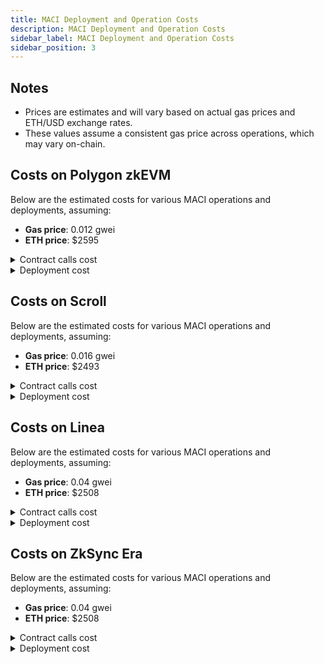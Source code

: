 ```yaml
---
title: MACI Deployment and Operation Costs
description: MACI Deployment and Operation Costs
sidebar_label: MACI Deployment and Operation Costs
sidebar_position: 3
---
```


## Notes

- Prices are estimates and will vary based on actual gas prices and ETH/USD exchange rates.
- These values assume a consistent gas price across operations, which may vary on-chain.

## Costs on Polygon zkEVM

Below are the estimated costs for various MACI operations and deployments, assuming:

- **Gas price**: 0.012 gwei
- **ETH price**: $2595

<details>
<summary>Contract calls cost</summary>

| Contract                                 | Method                     | Min     | Max     | Avg     | USD (avg) |
| ---------------------------------------- | -------------------------- | ------- | ------- | ------- | --------- |
| AnonAadhaarCheckerFactory                | deploy                     | -       | -       | 125971  | 0.00402   |
| AnonAadhaarPolicy                        | enforce                    | -       | -       | 38141   | 0.00122   |
| AnonAadhaarPolicy                        | setTarget                  | 50133   | 50167   | 50149   | 0.0016    |
| AnonAadhaarPolicyFactory                 | deploy                     | -       | -       | 129387  | 0.00413   |
| ConstantInitialVoiceCreditProxyFactory   | deploy                     | -       | -       | 118665  | 0.00379   |
| EASCheckerFactory                        | deploy                     | -       | -       | 155556  | 0.00497   |
| EASPolicyFactory                         | deploy                     | -       | -       | 129387  | 0.00413   |
| ERC20CheckerFactory                      | deploy                     | -       | -       | 125959  | 0.00402   |
| ERC20PolicyFactory                       | deploy                     | -       | -       | 129365  | 0.00413   |
| ERC20VotesCheckerFactory                 | deploy                     | -       | -       | 154673  | 0.00494   |
| ERC20VotesInitialVoiceCreditProxyFactory | deploy                     | -       | -       | 176590  | 0.00564   |
| ERC20VotesPolicyFactory                  | deploy                     | -       | -       | 129365  | 0.00413   |
| FreeForAllCheckerFactory                 | deploy                     | -       | -       | 89376   | 0.00286   |
| FreeForAllPolicyFactory                  | deploy                     | 129375  | 129387  | 129386  | 0.00413   |
| GitcoinPassportCheckerFactory            | deploy                     | -       | -       | 125937  | 0.00402   |
| GitcoinPassportPolicyFactory             | deploy                     | -       | -       | 129365  | 0.00413   |
| HatsCheckerFactory                       | deploy                     | -       | -       | 169023  | 0.0054    |
| HatsPolicyFactory                        | deploy                     | -       | -       | 129387  | 0.00413   |
| MACI                                     | deployPoll                 | 1580765 | 1583829 | 1581626 | 0.05052   |
| MACI                                     | signUp                     | 197667  | 730480  | 315320  | 0.01007   |
| MerkleProofCheckerFactory                | deploy                     | -       | -       | 119047  | 0.0038    |
| MerkleProofPolicyFactory                 | deploy                     | -       | -       | 129387  | 0.00413   |
| MessageProcessor                         | processMessages            | 252019  | 252918  | 252319  | 0.00806   |
| Poll                                     | joinPoll                   | 282314  | 503970  | 334837  | 0.0107    |
| Poll                                     | mergeState                 | 198686  | 354005  | 255089  | 0.00815   |
| Poll                                     | padLastBatch               | -       | -       | 81884   | 0.00262   |
| Poll                                     | publishMessage             | -       | -       | 358725  | 0.01146   |
| Poll                                     | publishMessageBatch        | -       | -       | 671490  | 0.02145   |
| Poll                                     | relayMessagesBatch         | -       | -       | 155235  | 0.00496   |
| PollFactory                              | deploy                     | -       | -       | 1099100 | 0.03511   |
| SemaphoreCheckerFactory                  | deploy                     | -       | -       | 106047  | 0.00339   |
| SemaphorePolicyFactory                   | deploy                     | -       | -       | 129387  | 0.00413   |
| Tally                                    | addTallyResults            | 7311562 | 7844012 | 7577787 | 0.24207   |
| Tally                                    | tallyVotes                 | 147262  | 204522  | 161585  | 0.00516   |
| TokenCheckerFactory                      | deploy                     | -       | -       | 97197   | 0.0031    |
| TokenPolicyFactory                       | deploy                     | -       | -       | 129387  | 0.00413   |
| VerifyingKeysRegistry                    | setPollJoinedVerifyingKey  | -       | -       | 453033  | 0.01447   |
| VerifyingKeysRegistry                    | setPollJoiningVerifyingKey | -       | -       | 453011  | 0.01447   |
| VerifyingKeysRegistry                    | setVerifyingKeys           | 885514  | 885526  | 885517  | 0.02829   |
| VerifyingKeysRegistry                    | setVerifyingKeysBatch      | -       | -       | 1787720 | 0.05711   |
| ZupassCheckerFactory                     | deploy                     | -       | -       | 206318  | 0.00659   |
| ZupassPolicyFactory                      | deploy                     | -       | -       | 129365  | 0.00413   |

</details>

<details>
<summary>Deployment cost</summary>

| Deployments                              | Min Gas | Max Gas | Avg Gas | % of Limit | USD (avg) |
| ---------------------------------------- | ------- | ------- | ------- | ---------- | --------- |
| AnonAadhaarCheckerFactory                | -       | -       | 567621  | 1.9%       | 0.01813   |
| AnonAadhaarPolicyFactory                 | -       | -       | 759390  | 2.5%       | 0.02426   |
| ConstantInitialVoiceCreditProxyFactory   | -       | -       | 379812  | 1.3%       | 0.01213   |
| EASCheckerFactory                        | -       | -       | 623304  | 2.1%       | 0.01991   |
| EASPolicyFactory                         | -       | -       | 690560  | 2.3%       | 0.02206   |
| ERC20CheckerFactory                      | -       | -       | 446429  | 1.5%       | 0.01426   |
| ERC20PolicyFactory                       | -       | -       | 684892  | 2.3%       | 0.02188   |
| ERC20VotesCheckerFactory                 | -       | -       | 464123  | 1.5%       | 0.01483   |
| ERC20VotesInitialVoiceCreditProxyFactory | -       | -       | 482127  | 1.6%       | 0.01540   |
| ERC20VotesPolicyFactory                  | -       | -       | 685960  | 2.3%       | 0.02191   |
| FreeForAllCheckerFactory                 | -       | -       | 329927  | 1.1%       | 0.01054   |
| FreeForAllPolicyFactory                  | -       | -       | 653501  | 2.2%       | 0.02088   |
| GitcoinPassportCheckerFactory            | -       | -       | 463912  | 1.5%       | 0.01482   |
| GitcoinPassportPolicyFactory             | -       | -       | 687052  | 2.3%       | 0.02195   |
| Hasher                                   | -       | -       | 426472  | 1.4%       | 0.01362   |
| HatsCheckerFactory                       | -       | -       | 572538  | 1.9%       | 0.01829   |
| HatsPolicyFactory                        | -       | -       | 684664  | 2.3%       | 0.02187   |
| MACI                                     | 1803354 | 1803438 | 1803408 | 6.0%       | 0.05761   |
| MerkleProofCheckerFactory                | -       | -       | 491985  | 1.6%       | 0.01572   |
| MerkleProofPolicyFactory                 | -       | -       | 686188  | 2.3%       | 0.02192   |
| MessageProcessorFactory                  | 1818377 | 1818401 | 1818398 | 6.1%       | 0.05809   |
| PollFactory                              | 3720635 | 3720683 | 3720678 | 12.4%      | 0.11885   |
| PoseidonT3                               | -       | -       | 2157126 | 7.2%       | 0.06891   |
| PoseidonT4                               | -       | -       | 2745274 | 9.2%       | 0.0877    |
| PoseidonT5                               | -       | -       | 3569887 | 11.9%      | 0.11404   |
| PoseidonT6                               | -       | -       | 4261625 | 14.2%      | 0.13613   |
| SemaphoreCheckerFactory                  | -       | -       | 557606  | 1.9%       | 0.01781   |
| SemaphorePolicyFactory                   | -       | -       | 749517  | 2.5%       | 0.02394   |
| TallyFactory                             | 2176647 | 2176671 | 2176668 | 7.3%       | 0.06953   |
| TokenCheckerFactory                      | -       | -       | 435769  | 1.5%       | 0.01392   |
| TokenPolicyFactory                       | -       | -       | 690920  | 2.3%       | 0.02207   |
| Utilities                                | -       | -       | 664356  | 2.2%       | 0.02122   |
| Verifier                                 | -       | -       | 775226  | 2.6%       | 0.02476   |
| VerifyingKeysRegistry                    | -       | -       | 1755862 | 5.9%       | 0.05609   |
| ZupassCheckerFactory                     | -       | -       | 640425  | 2.1%       | 0.02046   |
| ZupassGroth16Verifier                    | -       | -       | 1108706 | 3.7%       | 0.03542   |
| ZupassPolicyFactory                      | -       | -       | 785744  | 2.6%       | 0.0251    |

</details>

## Costs on Scroll

Below are the estimated costs for various MACI operations and deployments, assuming:

- **Gas price**: 0.016 gwei
- **ETH price**: $2493

<details>
<summary>Contract calls cost</summary>

| Contract                                 | Method                     | Min     | Max     | Avg     | USD (avg) |
| ---------------------------------------- | -------------------------- | ------- | ------- | ------- | --------- |
| AnonAadhaarCheckerFactory                | deploy                     | -       | -       | 125971  | 0.00496   |
| AnonAadhaarPolicy                        | enforce                    | -       | -       | 38141   | 0.0016    |
| AnonAadhaarPolicy                        | setTarget                  | 50133   | 50167   | 50149   | 0.00208   |
| AnonAadhaarPolicyFactory                 | deploy                     | -       | -       | 129387  | 0.00512   |
| ConstantInitialVoiceCreditProxyFactory   | deploy                     | -       | -       | 118665  | 0.0048    |
| EASCheckerFactory                        | deploy                     | -       | -       | 155556  | 0.00624   |
| EASPolicyFactory                         | deploy                     | -       | -       | 129387  | 0.00512   |
| ERC20CheckerFactory                      | deploy                     | -       | -       | 125959  | 0.00496   |
| ERC20PolicyFactory                       | deploy                     | -       | -       | 129365  | 0.00512   |
| ERC20VotesCheckerFactory                 | deploy                     | -       | -       | 154673  | 0.00624   |
| ERC20VotesInitialVoiceCreditProxyFactory | deploy                     | -       | -       | 176590  | 0.00704   |
| ERC20VotesPolicyFactory                  | deploy                     | -       | -       | 129365  | 0.00512   |
| FreeForAllCheckerFactory                 | deploy                     | -       | -       | 89376   | 0.00352   |
| FreeForAllPolicyFactory                  | deploy                     | 129375  | 129387  | 129386  | 0.00512   |
| GitcoinPassportCheckerFactory            | deploy                     | -       | -       | 125937  | 0.00496   |
| GitcoinPassportPolicyFactory             | deploy                     | -       | -       | 129365  | 0.00512   |
| HatsCheckerFactory                       | deploy                     | -       | -       | 169023  | 0.00672   |
| HatsPolicyFactory                        | deploy                     | -       | -       | 129387  | 0.00512   |
| MACI                                     | deployPoll                 | 1580765 | 1583829 | 1581630 | 0.06304   |
| MACI                                     | signUp                     | 197667  | 730492  | 315320  | 0.01264   |
| MerkleProofCheckerFactory                | deploy                     | -       | -       | 119047  | 0.0048    |
| MerkleProofPolicyFactory                 | deploy                     | -       | -       | 129387  | 0.00512   |
| MessageProcessor                         | processMessages            | 252007  | 252918  | 252317  | 0.01008   |
| Poll                                     | joinPoll                   | 282314  | 503970  | 334835  | 0.01328   |
| Poll                                     | mergeState                 | 198686  | 354005  | 255089  | 0.01024   |
| Poll                                     | padLastBatch               | -       | -       | 81884   | 0.0032    |
| Poll                                     | publishMessage             | -       | -       | 358725  | 0.01424   |
| Poll                                     | publishMessageBatch        | -       | -       | 671502  | 0.02672   |
| Poll                                     | relayMessagesBatch         | -       | -       | 155235  | 0.00624   |
| PollFactory                              | deploy                     | -       | -       | 1099088 | 0.04384   |
| SemaphoreCheckerFactory                  | deploy                     | -       | -       | 106047  | 0.00416   |
| SemaphorePolicyFactory                   | deploy                     | -       | -       | 129387  | 0.00512   |
| Tally                                    | addTallyResults            | 7311562 | 7844012 | 7577787 | 0.30224   |
| Tally                                    | tallyVotes                 | 147262  | 204522  | 161585  | 0.0064    |
| TokenCheckerFactory                      | deploy                     | -       | -       | 97197   | 0.00384   |
| TokenPolicyFactory                       | deploy                     | -       | -       | 129387  | 0.00512   |
| VerifyingKeysRegistry                    | setPollJoinedVerifyingKey  | -       | -       | 453033  | 0.01808   |
| VerifyingKeysRegistry                    | setPollJoiningVerifyingKey | -       | -       | 453011  | 0.01808   |
| VerifyingKeysRegistry                    | setVerifyingKeys           | 885514  | 885526  | 885517  | 0.03536   |
| VerifyingKeysRegistry                    | setVerifyingKeysBatch      | -       | -       | 1787720 | 0.07136   |
| ZupassCheckerFactory                     | deploy                     | -       | -       | 206318  | 0.00816   |
| ZupassPolicyFactory                      | deploy                     | -       | -       | 129365  | 0.00512   |

</details>

<details>
<summary>Deployment cost</summary>

| Deployments                              | Min Gas | Max Gas | Avg Gas | % of Block Limit | USD (avg) |
| ---------------------------------------- | ------- | ------- | ------- | ---------------- | --------- |
| AnonAadhaarCheckerFactory                | -       | -       | 567621  | 1.9 %            | 0.02272   |
| AnonAadhaarPolicyFactory                 | -       | -       | 759390  | 2.5 %            | 0.03024   |
| ConstantInitialVoiceCreditProxyFactory   | -       | -       | 379812  | 1.3 %            | 0.0152    |
| EASCheckerFactory                        | -       | -       | 623304  | 2.1 %            | 0.0248    |
| EASPolicyFactory                         | -       | -       | 690560  | 2.3 %            | 0.02752   |
| ERC20CheckerFactory                      | -       | -       | 446429  | 1.5 %            | 0.01776   |
| ERC20PolicyFactory                       | -       | -       | 684892  | 2.3 %            | 0.02736   |
| ERC20VotesCheckerFactory                 | -       | -       | 464123  | 1.5 %            | 0.01856   |
| ERC20VotesInitialVoiceCreditProxyFactory | -       | -       | 482127  | 1.6 %            | 0.0192    |
| ERC20VotesPolicyFactory                  | -       | -       | 685960  | 2.3 %            | 0.02736   |
| FreeForAllCheckerFactory                 | -       | -       | 329927  | 1.1 %            | 0.01312   |
| FreeForAllPolicyFactory                  | -       | -       | 653501  | 2.2 %            | 0.02608   |
| GitcoinPassportCheckerFactory            | -       | -       | 463912  | 1.5 %            | 0.01856   |
| GitcoinPassportPolicyFactory             | -       | -       | 687052  | 2.3 %            | 0.02736   |
| Hasher                                   | -       | -       | 426472  | 1.4 %            | 0.01696   |
| HatsCheckerFactory                       | -       | -       | 572538  | 1.9 %            | 0.02288   |
| HatsPolicyFactory                        | -       | -       | 684664  | 2.3 %            | 0.02736   |
| MACI                                     | 1803354 | 1803438 | 1803408 | 6.0 %            | 0.072     |
| MerkleProofCheckerFactory                | -       | -       | 491985  | 1.6 %            | 0.01968   |
| MerkleProofPolicyFactory                 | -       | -       | 686188  | 2.3 %            | 0.02736   |
| MessageProcessorFactory                  | 1818377 | 1818401 | 1818398 | 6.1 %            | 0.07248   |
| PollFactory                              | 3720635 | 3720683 | 3720678 | 12.4 %           | 0.14848   |
| PoseidonT3                               | -       | -       | 2157126 | 7.2 %            | 0.08608   |
| PoseidonT4                               | -       | -       | 2745274 | 9.2 %            | 0.1096    |
| PoseidonT5                               | -       | -       | 3569887 | 11.9 %           | 0.1424    |
| PoseidonT6                               | -       | -       | 4261625 | 14.2 %           | 0.17008   |
| SemaphoreCheckerFactory                  | -       | -       | 557606  | 1.9 %            | 0.02224   |
| SemaphorePolicyFactory                   | -       | -       | 749517  | 2.5 %            | 0.02992   |
| TallyFactory                             | 2176647 | 2176671 | 2176668 | 7.3 %            | 0.08688   |
| TokenCheckerFactory                      | -       | -       | 435769  | 1.5 %            | 0.01744   |
| TokenPolicyFactory                       | -       | -       | 690920  | 2.3 %            | 0.02752   |
| Utilities                                | -       | -       | 664356  | 2.2 %            | 0.02656   |
| Verifier                                 | -       | -       | 775226  | 2.6 %            | 0.03088   |
| VerifyingKeysRegistry                    | -       | -       | 1755862 | 5.9 %            | 0.07008   |
| ZupassCheckerFactory                     | -       | -       | 640425  | 2.1 %            | 0.0256    |
| ZupassGroth16Verifier                    | -       | -       | 1108706 | 3.7 %            | 0.04416   |
| ZupassPolicyFactory                      | -       | -       | 785744  | 2.6 %            | 0.03136   |

</details>

## Costs on Linea

Below are the estimated costs for various MACI operations and deployments, assuming:

- **Gas price**: 0.04 gwei
- **ETH price**: $2508

<details>
<summary>Contract calls cost</summary>

| Contract                                 | Method                     | Min     | Max     | Avg     | USD (avg) |
| ---------------------------------------- | -------------------------- | ------- | ------- | ------- | --------- |
| AnonAadhaarCheckerFactory                | deploy                     | -       | -       | 125971  | 0.0126    |
| AnonAadhaarPolicy                        | enforce                    | -       | -       | 38141   | 0.0038    |
| AnonAadhaarPolicy                        | setTarget                  | 50133   | 50167   | 50149   | 0.005     |
| AnonAadhaarPolicyFactory                 | deploy                     | -       | -       | 129387  | 0.013     |
| ConstantInitialVoiceCreditProxyFactory   | deploy                     | -       | -       | 118665  | 0.0119    |
| EASCheckerFactory                        | deploy                     | -       | -       | 155556  | 0.0156    |
| EASPolicyFactory                         | deploy                     | -       | -       | 129387  | 0.013     |
| ERC20CheckerFactory                      | deploy                     | -       | -       | 125959  | 0.0126    |
| ERC20PolicyFactory                       | deploy                     | -       | -       | 129365  | 0.013     |
| ERC20VotesCheckerFactory                 | deploy                     | -       | -       | 154673  | 0.0155    |
| ERC20VotesInitialVoiceCreditProxyFactory | deploy                     | -       | -       | 176590  | 0.0177    |
| ERC20VotesPolicyFactory                  | deploy                     | -       | -       | 129365  | 0.013     |
| FreeForAllCheckerFactory                 | deploy                     | -       | -       | 89376   | 0.009     |
| FreeForAllPolicyFactory                  | deploy                     | 129375  | 129387  | 129386  | 0.013     |
| GitcoinPassportCheckerFactory            | deploy                     | -       | -       | 125937  | 0.0126    |
| GitcoinPassportPolicyFactory             | deploy                     | -       | -       | 129365  | 0.013     |
| HatsCheckerFactory                       | deploy                     | -       | -       | 169023  | 0.017     |
| HatsPolicyFactory                        | deploy                     | -       | -       | 129387  | 0.013     |
| MACI                                     | deployPoll                 | 1580765 | 1583829 | 1581626 | 0.1587    |
| MACI                                     | signUp                     | 197667  | 730504  | 315320  | 0.0316    |
| MerkleProofCheckerFactory                | deploy                     | -       | -       | 119047  | 0.0119    |
| MerkleProofPolicyFactory                 | deploy                     | -       | -       | 129387  | 0.013     |
| MessageProcessor                         | processMessages            | 252019  | 252918  | 252319  | 0.0253    |
| Poll                                     | joinPoll                   | 282314  | 503970  | 334838  | 0.0336    |
| Poll                                     | mergeState                 | 198686  | 354005  | 255089  | 0.0256    |
| Poll                                     | padLastBatch               | -       | -       | 81884   | 0.0082    |
| Poll                                     | publishMessage             | -       | -       | 358737  | 0.0360    |
| Poll                                     | publishMessageBatch        | -       | -       | 671538  | 0.0674    |
| Poll                                     | relayMessagesBatch         | -       | -       | 155223  | 0.0156    |
| PollFactory                              | deploy                     | -       | -       | 1099100 | 0.1103    |
| SemaphoreCheckerFactory                  | deploy                     | -       | -       | 106047  | 0.0106    |
| SemaphorePolicyFactory                   | deploy                     | -       | -       | 129387  | 0.013     |
| Tally                                    | addTallyResults            | 7311562 | 7844012 | 7577787 | 0.7604    |
| Tally                                    | tallyVotes                 | 147262  | 204522  | 161584  | 0.0162    |
| TokenCheckerFactory                      | deploy                     | -       | -       | 97197   | 0.0098    |
| TokenPolicyFactory                       | deploy                     | -       | -       | 129387  | 0.013     |
| VerifyingKeysRegistry                    | setPollJoinedVerifyingKey  | -       | -       | 453033  | 0.0455    |
| VerifyingKeysRegistry                    | setPollJoiningVerifyingKey | -       | -       | 453011  | 0.0455    |
| VerifyingKeysRegistry                    | setVerifyingKeys           | 885514  | 885526  | 885517  | 0.0889    |
| VerifyingKeysRegistry                    | setVerifyingKeysBatch      | -       | -       | 1787720 | 0.1794    |
| ZupassCheckerFactory                     | deploy                     | -       | -       | 206318  | 0.0207    |
| ZupassPolicyFactory                      | deploy                     | -       | -       | 129365  | 0.013     |

</details>

<details>
<summary>Deployment cost</summary>

| Deployments                              | Min Gas | Max Gas | Avg Gas | % of Block Limit | USD (avg) |
| ---------------------------------------- | ------- | ------- | ------- | ---------------- | --------- |
| AnonAadhaarCheckerFactory                | -       | -       | 567621  | 1.9 %            | 0.057     |
| AnonAadhaarPolicyFactory                 | -       | -       | 759390  | 2.5 %            | 0.0762    |
| ConstantInitialVoiceCreditProxyFactory   | -       | -       | 379812  | 1.3 %            | 0.0381    |
| EASCheckerFactory                        | -       | -       | 623304  | 2.1 %            | 0.0625    |
| EASPolicyFactory                         | -       | -       | 690560  | 2.3 %            | 0.0693    |
| ERC20CheckerFactory                      | -       | -       | 446429  | 1.5 %            | 0.0448    |
| ERC20PolicyFactory                       | -       | -       | 684892  | 2.3 %            | 0.0687    |
| ERC20VotesCheckerFactory                 | -       | -       | 464123  | 1.5 %            | 0.0466    |
| ERC20VotesInitialVoiceCreditProxyFactory | -       | -       | 482127  | 1.6 %            | 0.0484    |
| ERC20VotesPolicyFactory                  | -       | -       | 685960  | 2.3 %            | 0.0688    |
| FreeForAllCheckerFactory                 | -       | -       | 329927  | 1.1 %            | 0.0331    |
| FreeForAllPolicyFactory                  | -       | -       | 653501  | 2.2 %            | 0.0656    |
| GitcoinPassportCheckerFactory            | -       | -       | 463912  | 1.5 %            | 0.0466    |
| GitcoinPassportPolicyFactory             | -       | -       | 687052  | 2.3 %            | 0.0689    |
| Hasher                                   | -       | -       | 426472  | 1.4 %            | 0.0428    |
| HatsCheckerFactory                       | -       | -       | 572538  | 1.9 %            | 0.0575    |
| HatsPolicyFactory                        | -       | -       | 684664  | 2.3 %            | 0.0687    |
| MACI                                     | 1803354 | 1803438 | 1803408 | 6.0 %            | 0.181     |
| MerkleProofCheckerFactory                | -       | -       | 491985  | 1.6 %            | 0.0494    |
| MerkleProofPolicyFactory                 | -       | -       | 686188  | 2.3 %            | 0.0689    |
| MessageProcessorFactory                  | 1818377 | 1818401 | 1818398 | 6.1 %            | 0.1825    |
| PollFactory                              | 3720635 | 3720683 | 3720678 | 12.4 %           | 0.3734    |
| PoseidonT3                               | -       | -       | 2157126 | 7.2 %            | 0.2165    |
| PoseidonT4                               | -       | -       | 2745274 | 9.2 %            | 0.2755    |
| PoseidonT5                               | -       | -       | 3569887 | 11.9 %           | 0.3582    |
| PoseidonT6                               | -       | -       | 4261625 | 14.2 %           | 0.4277    |
| SemaphoreCheckerFactory                  | -       | -       | 557606  | 1.9 %            | 0.0560    |
| SemaphorePolicyFactory                   | -       | -       | 749517  | 2.5 %            | 0.0752    |
| TallyFactory                             | 2176647 | 2176671 | 2176668 | 7.3 %            | 0.2184    |
| TokenCheckerFactory                      | -       | -       | 435769  | 1.5 %            | 0.0437    |
| TokenPolicyFactory                       | -       | -       | 690920  | 2.3 %            | 0.0693    |
| Utilities                                | -       | -       | 664356  | 2.2 %            | 0.0667    |
| Verifier                                 | -       | -       | 775226  | 2.6 %            | 0.0778    |
| VerifyingKeysRegistry                    | -       | -       | 1755862 | 5.9 %            | 0.1762    |
| ZupassCheckerFactory                     | -       | -       | 640425  | 2.1 %            | 0.0643    |
| ZupassGroth16Verifier                    | -       | -       | 1108706 | 3.7 %            | 0.1113    |
| ZupassPolicyFactory                      | -       | -       | 785744  | 2.6 %            | 0.0788    |

</details>

## Costs on ZkSync Era

Below are the estimated costs for various MACI operations and deployments, assuming:

- **Gas price**: 0.04 gwei
- **ETH price**: $2508

<details>
<summary>Contract calls cost</summary>

| Contract                                 | Method                     | Min     | Max     | Avg     | USD (avg) |
| ---------------------------------------- | -------------------------- | ------- | ------- | ------- | --------- |
| AnonAadhaarCheckerFactory                | deploy                     | -       | -       | 125971  | 0.0126    |
| AnonAadhaarPolicy                        | enforce                    | -       | -       | 38141   | 0.0038    |
| AnonAadhaarPolicy                        | setTarget                  | 50133   | 50167   | 50149   | 0.005     |
| AnonAadhaarPolicyFactory                 | deploy                     | -       | -       | 129387  | 0.013     |
| ConstantInitialVoiceCreditProxyFactory   | deploy                     | -       | -       | 118665  | 0.0119    |
| EASCheckerFactory                        | deploy                     | -       | -       | 155556  | 0.0156    |
| EASPolicyFactory                         | deploy                     | -       | -       | 129387  | 0.013     |
| ERC20CheckerFactory                      | deploy                     | -       | -       | 125959  | 0.0126    |
| ERC20PolicyFactory                       | deploy                     | -       | -       | 129365  | 0.013     |
| ERC20VotesCheckerFactory                 | deploy                     | -       | -       | 154673  | 0.0155    |
| ERC20VotesInitialVoiceCreditProxyFactory | deploy                     | -       | -       | 176590  | 0.0177    |
| ERC20VotesPolicyFactory                  | deploy                     | -       | -       | 129365  | 0.013     |
| FreeForAllCheckerFactory                 | deploy                     | -       | -       | 89376   | 0.009     |
| FreeForAllPolicyFactory                  | deploy                     | 129375  | 129387  | 129386  | 0.013     |
| GitcoinPassportCheckerFactory            | deploy                     | -       | -       | 125937  | 0.0126    |
| GitcoinPassportPolicyFactory             | deploy                     | -       | -       | 129365  | 0.013     |
| HatsCheckerFactory                       | deploy                     | -       | -       | 169023  | 0.017     |
| HatsPolicyFactory                        | deploy                     | -       | -       | 129387  | 0.013     |
| MACI                                     | deployPoll                 | 1580765 | 1583829 | 1581626 | 0.1587    |
| MACI                                     | signUp                     | 197667  | 730504  | 315320  | 0.0316    |
| MerkleProofCheckerFactory                | deploy                     | -       | -       | 119047  | 0.0119    |
| MerkleProofPolicyFactory                 | deploy                     | -       | -       | 129387  | 0.013     |
| MessageProcessor                         | processMessages            | 252019  | 252918  | 252319  | 0.0253    |
| Poll                                     | joinPoll                   | 282314  | 503970  | 334838  | 0.0336    |
| Poll                                     | mergeState                 | 198686  | 354005  | 255089  | 0.0256    |
| Poll                                     | padLastBatch               | -       | -       | 81884   | 0.0082    |
| Poll                                     | publishMessage             | -       | -       | 358737  | 0.0360    |
| Poll                                     | publishMessageBatch        | -       | -       | 671538  | 0.0674    |
| Poll                                     | relayMessagesBatch         | -       | -       | 155223  | 0.0156    |
| PollFactory                              | deploy                     | -       | -       | 1099100 | 0.1103    |
| SemaphoreCheckerFactory                  | deploy                     | -       | -       | 106047  | 0.0106    |
| SemaphorePolicyFactory                   | deploy                     | -       | -       | 129387  | 0.013     |
| Tally                                    | addTallyResults            | 7311562 | 7844012 | 7577787 | 0.7604    |
| Tally                                    | tallyVotes                 | 147262  | 204522  | 161584  | 0.0162    |
| TokenCheckerFactory                      | deploy                     | -       | -       | 97197   | 0.0098    |
| TokenPolicyFactory                       | deploy                     | -       | -       | 129387  | 0.013     |
| VerifyingKeysRegistry                    | setPollJoinedVerifyingKey  | -       | -       | 453033  | 0.0455    |
| VerifyingKeysRegistry                    | setPollJoiningVerifyingKey | -       | -       | 453011  | 0.0455    |
| VerifyingKeysRegistry                    | setVerifyingKeys           | 885514  | 885526  | 885517  | 0.0889    |
| VerifyingKeysRegistry                    | setVerifyingKeysBatch      | -       | -       | 1787720 | 0.1794    |
| ZupassCheckerFactory                     | deploy                     | -       | -       | 206318  | 0.0207    |
| ZupassPolicyFactory                      | deploy                     | -       | -       | 129365  | 0.013     |

</details>

<details>
<summary>Deployment cost</summary>

| Deployments                              | Min Gas | Max Gas | Avg Gas | % of Block Limit | USD (avg) |
| ---------------------------------------- | ------- | ------- | ------- | ---------------- | --------- |
| AnonAadhaarCheckerFactory                | -       | -       | 567621  | 1.9 %            | 0.057     |
| AnonAadhaarPolicyFactory                 | -       | -       | 759390  | 2.5 %            | 0.0762    |
| ConstantInitialVoiceCreditProxyFactory   | -       | -       | 379812  | 1.3 %            | 0.0381    |
| EASCheckerFactory                        | -       | -       | 623304  | 2.1 %            | 0.0625    |
| EASPolicyFactory                         | -       | -       | 690560  | 2.3 %            | 0.0693    |
| ERC20CheckerFactory                      | -       | -       | 446429  | 1.5 %            | 0.0448    |
| ERC20PolicyFactory                       | -       | -       | 684892  | 2.3 %            | 0.0687    |
| ERC20VotesCheckerFactory                 | -       | -       | 464123  | 1.5 %            | 0.0466    |
| ERC20VotesInitialVoiceCreditProxyFactory | -       | -       | 482127  | 1.6 %            | 0.0484    |
| ERC20VotesPolicyFactory                  | -       | -       | 685960  | 2.3 %            | 0.0688    |
| FreeForAllCheckerFactory                 | -       | -       | 329927  | 1.1 %            | 0.0331    |
| FreeForAllPolicyFactory                  | -       | -       | 653501  | 2.2 %            | 0.0656    |
| GitcoinPassportCheckerFactory            | -       | -       | 463912  | 1.5 %            | 0.0466    |
| GitcoinPassportPolicyFactory             | -       | -       | 687052  | 2.3 %            | 0.0689    |
| Hasher                                   | -       | -       | 426472  | 1.4 %            | 0.0428    |
| HatsCheckerFactory                       | -       | -       | 572538  | 1.9 %            | 0.0575    |
| HatsPolicyFactory                        | -       | -       | 684664  | 2.3 %            | 0.0687    |
| MACI                                     | 1803354 | 1803438 | 1803408 | 6.0 %            | 0.181     |
| MerkleProofCheckerFactory                | -       | -       | 491985  | 1.6 %            | 0.0494    |
| MerkleProofPolicyFactory                 | -       | -       | 686188  | 2.3 %            | 0.0689    |
| MessageProcessorFactory                  | 1818377 | 1818401 | 1818398 | 6.1 %            | 0.1825    |
| PollFactory                              | 3720635 | 3720683 | 3720678 | 12.4 %           | 0.3734    |
| PoseidonT3                               | -       | -       | 2157126 | 7.2 %            | 0.2165    |
| PoseidonT4                               | -       | -       | 2745274 | 9.2 %            | 0.2755    |
| PoseidonT5                               | -       | -       | 3569887 | 11.9 %           | 0.3582    |
| PoseidonT6                               | -       | -       | 4261625 | 14.2 %           | 0.4277    |
| SemaphoreCheckerFactory                  | -       | -       | 557606  | 1.9 %            | 0.0560    |
| SemaphorePolicyFactory                   | -       | -       | 749517  | 2.5 %            | 0.0752    |
| TallyFactory                             | 2176647 | 2176671 | 2176668 | 7.3 %            | 0.2184    |
| TokenCheckerFactory                      | -       | -       | 435769  | 1.5 %            | 0.0437    |
| TokenPolicyFactory                       | -       | -       | 690920  | 2.3 %            | 0.0693    |
| Utilities                                | -       | -       | 664356  | 2.2 %            | 0.0667    |
| Verifier                                 | -       | -       | 775226  | 2.6 %            | 0.0778    |
| VerifyingKeysRegistry                    | -       | -       | 1755862 | 5.9 %            | 0.1762    |
| ZupassCheckerFactory                     | -       | -       | 640425  | 2.1 %            | 0.0643    |
| ZupassGroth16Verifier                    | -       | -       | 1108706 | 3.7 %            | 0.1113    |
| ZupassPolicyFactory                      | -       | -       | 785744  | 2.6 %            | 0.0788    |

</details>
